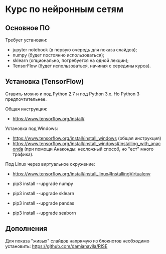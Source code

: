 Курс по нейронным сетям
=======================

Основное ПО
------------

Требует установки:
 * jupyter notebook (в первую очередь для показа слайдов);
 * numpy (будет постоянно использоваться);
 * sklearn (опционально, потребуется на одной лекции);
 * TensorFlow (будет использоваться, начиная с середины курса).
 
 
Установка (TensorFlow)
------------------------
Ставить можно и под Python 2.7 и под Python 3.x. Но Python 3 предпочтительнее.


Общая инструкция:
 * https://www.tensorflow.org/install/

Установка под Windows:
 * https://www.tensorflow.org/install/install_windows (общая инструкция)
 * https://www.tensorflow.org/install/install_windows#installing_with_anaconda (при помощи Анаконды: несложный способ, но "ест" много трафика).
 

Под Linux через виртуальное окружение:
 * https://www.tensorflow.org/install/install_linux#InstallingVirtualenv

 * pip3 install --upgrade numpy
 * pip3 install --upgrade sklearn
 * pip3 install --upgrade pandas
 * pip3 install --upgrade seaborn



Дополнения
-----------

Для показа "живых" слайдов напрямую из блокнотов необходимо установить: https://github.com/damianavila/RISE
